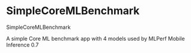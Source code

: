 # SimpleCoreMLBenchmark
SimpleCoreMLBenchmark

A simple Core ML benchmark app with 4 models used by MLPerf Mobile Inference 0.7
